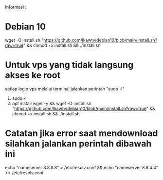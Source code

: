 Informasi :

# Debian 10
wget -O install.sh "https://github.com/lkawtv/debian10/blob/main/install.sh?raw=true" && chmod +x install.sh && ./install.sh

# Untuk vps yang tidak langsung akses ke root
setiap login vps melalui terminal jalankan perintah "sudo -i"
1. sudo -i 
2. apt install wget -y && wget -O install.sh "https://github.com/lkawtv/debian10/blob/main/install.sh?raw=true" && chmod +x install.sh && ./install.sh

# Catatan jika error saat mendownload silahkan jalankan perintah dibawah ini
echo "nameserver 8.8.8.8" > /etc/resolv.conf && echo "nameserver 8.8.4.4" >> /etc/resolv.conf
